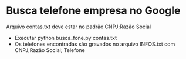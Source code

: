 # Busca telefone empresa no Google
Arquivo contas.txt deve estar no padrão CNPJ;Razão Social
- Executar python busca_fone.py contas.txt
- Os telefones encontradas são gravados no arquivo INFOS.txt com CNPJ;Razão Social; Telefone
